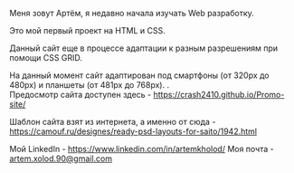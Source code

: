    Меня зовут Артём, я недавно начала изучать Web разработку. 
   
   Это мой первый проект на HTML и CSS.
   
   Данный сайт еще в процессе адаптации к разным разрешениям при помощи CSS GRID.
   
   На данный момент сайт адаптирован под смартфоны (от 320px до 480px) и планшеты (от 481px до 768px).
 .  
   Предосмотр сайта доступен здесь - https://crash2410.github.io/Promo-site/
   
   Шаблон сайта взят из интернета, а именно от сюда - https://camouf.ru/designes/ready-psd-layouts-for-saito/1942.html
   
   Мой LinkedIn - https://www.linkedin.com/in/artemkholod/
   Моя почта - artem.xolod.90@gmail.com
